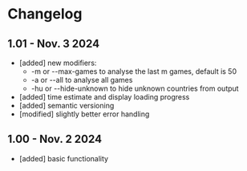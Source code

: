 # Changelog

## 1.01 - Nov. 3 2024
* [added] new modifiers:
    - -m or --max-games to analyse the last m games, default is 50
    - -a or --all to analyse all games
    - -hu or --hide-unknown to hide unknown countries from output
* [added] time estimate and display loading progress
* [added] semantic versioning
* [modified] slightly better error handling

## 1.00 - Nov. 2 2024
* [added] basic functionality